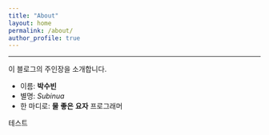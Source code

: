 ```yaml
---
title: "About"
layout: home
permalink: /about/
author_profile: true
---
```


---
이 블로그의 주인장을 소개합니다.
- 이름: **박수빈**
- 별명: _Subinua_
- 한 마디로: **물** **좋은** **요자** 프로그래머

테스트
